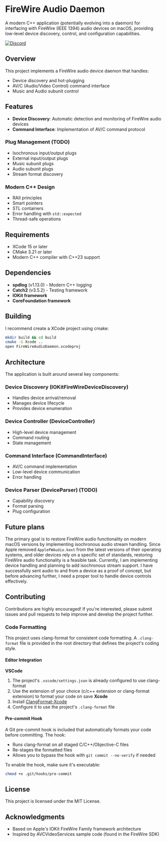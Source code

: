 # FireWire Audio Daemon

A modern C++ application (potentially evolving into a daemon) for interfacing with FireWire (IEEE 1394) audio devices on macOS, providing low-level device discovery, control, and configuration capabilities.

[![Discord](https://img.shields.io/badge/Join%20Discord-5865F2?logo=discord&logoColor=white)](https://discord.gg/c82rmSEEPY)

## Overview

This project implements a FireWire audio device daemon that handles:

- Device discovery and hot-plugging
- AV/C (Audio/Video Control) command interface
- Music and Audio subunit control

## Features

- **Device Discovery**: Automatic detection and monitoring of FireWire audio devices
- **Command Interface**: Implementation of AV/C command protocol

### Plug Management (TODO)

- Isochronous input/output plugs
- External input/output plugs
- Music subunit plugs
- Audio subunit plugs
- Stream format discovery

### Modern C++ Design

- RAII principles
- Smart pointers
- STL containers
- Error handling with `std::expected`
- Thread-safe operations

## Requirements

- XCode 15 or later
- CMake 3.21 or later
- Modern C++ compiler with C++23 support

## Dependencies

- **spdlog** (v1.13.0) - Modern C++ logging
- **Catch2** (v3.5.2) - Testing framework
- **IOKit framework**
- **CoreFoundation framework**

## Building

I recommend create a XCode project using cmake:
```sh
mkdir build && cd build
cmake -G Xcode ..
open FireWireAudioDaemon.xcodeproj
```

## Architecture

The application is built around several key components:

### Device Discovery (IOKitFireWireDeviceDiscovery)

- Handles device arrival/removal
- Manages device lifecycle
- Provides device enumeration

### Device Controller (DeviceController)

- High-level device management
- Command routing
- State management

### Command Interface (CommandInterface)

- AV/C command implementation
- Low-level device communication
- Error handling

### Device Parser (DeviceParser) (TODO)

- Capability discovery
- Format parsing
- Plug configuration

## Future plans

The primary goal is to restore  FireWire audio functionality on modern macOS versions by implementing isochronous audio stream handling. Since Apple removed `AppleFWAudio.kext` from the latest versions of their operating systems, and older devices rely on a specific set of standards, restoring FireWire audio functionality is a feasible task. Currently, I am implementing device handling and planning to add isochronous stream support. I have successfully sent audio to and from a device as a proof of concept, but before advancing further, I need a proper tool to handle device controls effectively.

## Contributing

Contributions are highly encouraged! If you're interested, please submit issues and pull requests to help improve and develop the project further.

### Code Formatting

This project uses clang-format for consistent code formatting. A `.clang-format` file is provided in the root directory that defines the project's coding style.

#### Editor Integration

**VSCode**
1. The project's `.vscode/settings.json` is already configured to use clang-format
2. Use the extension of your choice (c/c++ extension or clang-format extension) to format your code on save
**Xcode**
1. Install [ClangFormat-Xcode](https://github.com/mapbox/XcodeClangFormat)
2. Configure it to use the project's `.clang-format` file

#### Pre-commit Hook

A Git pre-commit hook is included that automatically formats your code before committing. The hook:
- Runs clang-format on all staged C/C++/Objective-C files
- Re-stages the formatted files
- Allows you to bypass the hook with `git commit --no-verify` if needed

To enable the hook, make sure it's executable:
```sh
chmod +x .git/hooks/pre-commit
```

## License

This project is licensed under the MIT License.

## Acknowledgments

- Based on Apple's IOKit FireWire Family framework architecture
- Inspired by AVCVideoServices sample code (found in the FireWire SDK)
